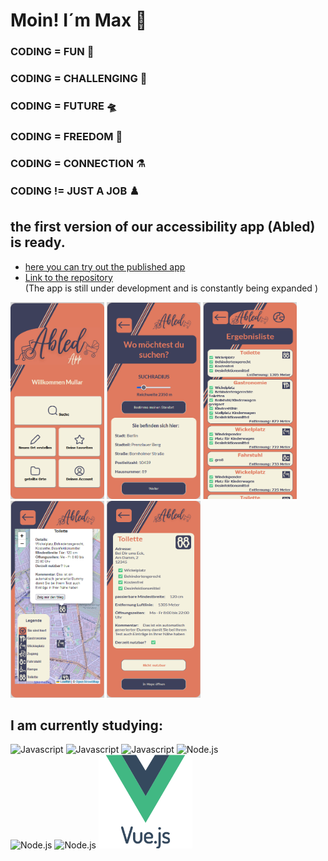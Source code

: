# Moin! I´m Max 👋


### CODING = FUN 🌋                        
                                               
### CODING = CHALLENGING 🤺                   
                                               
### CODING = FUTURE 🛸                     
    
### CODING = FREEDOM 🐳
    
### CODING = CONNECTION ⚗️
    
### CODING != JUST A JOB ♟️

## the first version of our accessibility app (Abled) is ready. 
* <a href="https://abledapp.netlify.app/">here you can try out the published app</a>
*  <a href="https://github.com/coding-bootcamps-eu/final-project-2024-01-accessibility">Link to the repository </a>  
(The app is still under development and is constantly being expanded ) <br>
<div >
 <img src="abled-app-landingpage-demo.png" alt=abled-app-landingpage" width="150"; height= "315px";/>
  <img src="abled-app-search-demo.png" alt=abled-app-Searchpage" width="150"; height= "315px";/>
  <img src="abled-app-resultlist-demo.png" alt=abled-app-resultlist" width="150"; height= "315px";/>
  <img src="abled-app-map-demo.png" alt=abled-app-map" width="150"; height= "315px";/>
  <img src="abled-app-info2-demo.png" alt=abled-app-Infogpage" width="150"; height= "315px";/>

</div>


## I am currently studying:

<div >
  <img src="https://logowik.com/content/uploads/images/492_html5.jpg" alt="Javascript" width="150"/>
  <img src="https://logowik.com/content/uploads/images/123_css3.jpg" alt="Javascript" width="150"/>
  <img src="https://logowik.com/content/uploads/images/3799-javascript.jpg" alt="Javascript" width="150"/>
  <img src="https://logowik.com/content/uploads/images/node-js6304.logowik.com.webp" alt="Node.js" width="150"/>
  <br>
  <img src="https://www.cypress.io/images/layouts/cypress-logo.svg" alt="Node.js" width="150">
  <img src="https://pinia.vuejs.org/logo.svg" alt="Node.js" width="150">
 <!-- <img src="https://github-readme-stats.vercel.app/api/top-langs/?username=mullerow&theme=tokyonight"> -->
<img src="vuejs-original-wordmark.svg" alt=Vue.js" width="150">
  
</div>



